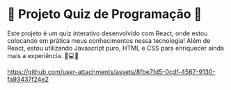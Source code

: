 # 🚀 Projeto Quiz de Programação 🌟

Este projeto é um quiz interativo desenvolvido com React, onde estou colocando em prática meus conhecimentos nessa tecnologia! Além de React, estou utilizando Javascript puro, HTML e CSS para enriquecer ainda mais a experiência. 🎯💻✨


https://github.com/user-attachments/assets/8fbe7fd5-0cdf-4567-9130-fa93437f24e2

